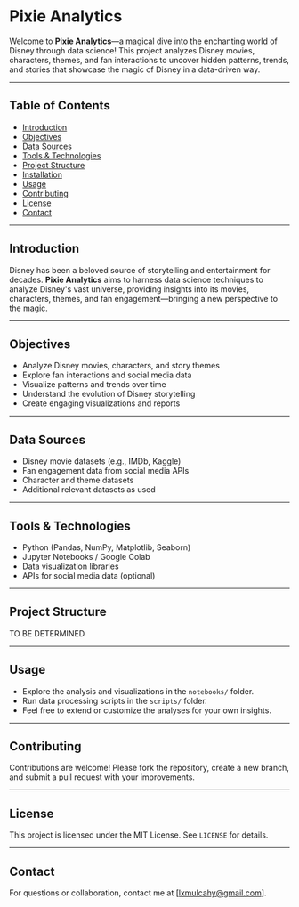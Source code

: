 # Pixie Analytics

Welcome to **Pixie Analytics**—a magical dive into the enchanting world of Disney through data science! This project analyzes Disney movies, characters, themes, and fan interactions to uncover hidden patterns, trends, and stories that showcase the magic of Disney in a data-driven way.

---

## Table of Contents
- [Introduction](#introduction)
- [Objectives](#objectives)
- [Data Sources](#data-sources)
- [Tools & Technologies](#tools--technologies)
- [Project Structure](#project-structure)
- [Installation](#installation)
- [Usage](#usage)
- [Contributing](#contributing)
- [License](#license)
- [Contact](#contact)

---

## Introduction
Disney has been a beloved source of storytelling and entertainment for decades. **Pixie Analytics** aims to harness data science techniques to analyze Disney's vast universe, providing insights into its movies, characters, themes, and fan engagement—bringing a new perspective to the magic.

---

## Objectives
- Analyze Disney movies, characters, and story themes
- Explore fan interactions and social media data
- Visualize patterns and trends over time
- Understand the evolution of Disney storytelling
- Create engaging visualizations and reports

---

## Data Sources
- Disney movie datasets (e.g., IMDb, Kaggle)
- Fan engagement data from social media APIs
- Character and theme datasets
- Additional relevant datasets as used

---

## Tools & Technologies
- Python (Pandas, NumPy, Matplotlib, Seaborn)
- Jupyter Notebooks / Google Colab
- Data visualization libraries
- APIs for social media data (optional)

---

## Project Structure
TO BE DETERMINED

---

## Usage
- Explore the analysis and visualizations in the `notebooks/` folder.
- Run data processing scripts in the `scripts/` folder.
- Feel free to extend or customize the analyses for your own insights.

---

## Contributing
Contributions are welcome! Please fork the repository, create a new branch, and submit a pull request with your improvements.

---

## License
This project is licensed under the MIT License. See `LICENSE` for details.

---

## Contact
For questions or collaboration, contact me at [lxmulcahy@gmail.com].
